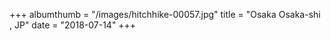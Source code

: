 +++
albumthumb = "/images/hitchhike-00057.jpg"
title = "Osaka Osaka-shi , JP"
date = "2018-07-14"
+++
